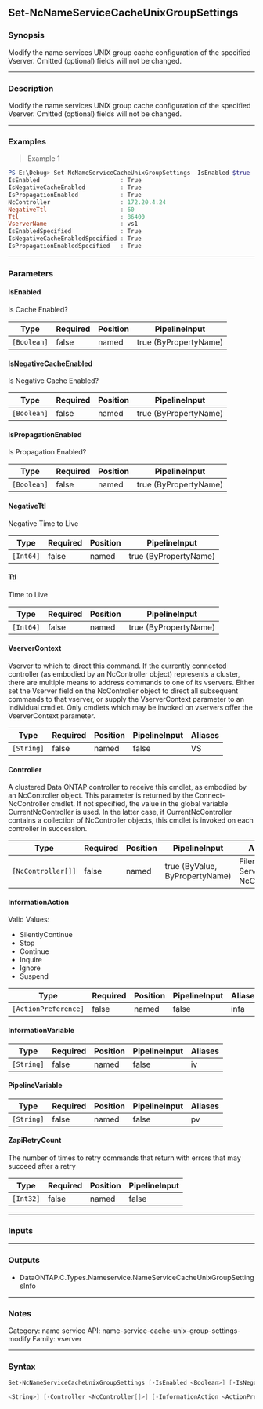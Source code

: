 Set-NcNameServiceCacheUnixGroupSettings
---------------------------------------

### Synopsis
Modify the name services UNIX group cache configuration of the specified Vserver. Omitted (optional) fields will not be changed.

---

### Description

Modify the name services UNIX group cache configuration of the specified Vserver. Omitted (optional) fields will not be changed.

---

### Examples
> Example 1

```PowerShell
PS E:\Debug> Set-NcNameServiceCacheUnixGroupSettings -IsEnabled $true
IsEnabled                       : True
IsNegativeCacheEnabled          : True
IsPropagationEnabled            : True
NcController                    : 172.20.4.24
NegativeTtl                     : 60
Ttl                             : 86400
VserverName                     : vs1
IsEnabledSpecified              : True
IsNegativeCacheEnabledSpecified : True
IsPropagationEnabledSpecified   : True

```

---

### Parameters
#### **IsEnabled**
Is Cache Enabled?

|Type       |Required|Position|PipelineInput        |
|-----------|--------|--------|---------------------|
|`[Boolean]`|false   |named   |true (ByPropertyName)|

#### **IsNegativeCacheEnabled**
Is Negative Cache Enabled?

|Type       |Required|Position|PipelineInput        |
|-----------|--------|--------|---------------------|
|`[Boolean]`|false   |named   |true (ByPropertyName)|

#### **IsPropagationEnabled**
Is Propagation Enabled?

|Type       |Required|Position|PipelineInput        |
|-----------|--------|--------|---------------------|
|`[Boolean]`|false   |named   |true (ByPropertyName)|

#### **NegativeTtl**
Negative Time to Live

|Type     |Required|Position|PipelineInput        |
|---------|--------|--------|---------------------|
|`[Int64]`|false   |named   |true (ByPropertyName)|

#### **Ttl**
Time to Live

|Type     |Required|Position|PipelineInput        |
|---------|--------|--------|---------------------|
|`[Int64]`|false   |named   |true (ByPropertyName)|

#### **VserverContext**
Vserver to which to direct this command.  If the currently connected controller (as embodied by an NcController object) represents a cluster, there are multiple means to address commands to one of its vservers.  Either set the Vserver field on the NcController object to direct all subsequent commands to that vserver, or supply the VserverContext parameter to an individual cmdlet.  Only cmdlets which may be invoked on vservers offer the VserverContext parameter.

|Type      |Required|Position|PipelineInput|Aliases|
|----------|--------|--------|-------------|-------|
|`[String]`|false   |named   |false        |VS     |

#### **Controller**
A clustered Data ONTAP controller to receive this cmdlet, as embodied by an NcController object. This parameter is returned by the Connect-NcController cmdlet.  If not specified, the value in the global variable CurrentNcController is used. In the latter case, if CurrentNcController contains a collection of NcController objects, this cmdlet is invoked on each controller in succession.

|Type              |Required|Position|PipelineInput                 |Aliases                          |
|------------------|--------|--------|------------------------------|---------------------------------|
|`[NcController[]]`|false   |named   |true (ByValue, ByPropertyName)|Filer<br/>Server<br/>NcController|

#### **InformationAction**

Valid Values:

* SilentlyContinue
* Stop
* Continue
* Inquire
* Ignore
* Suspend

|Type                |Required|Position|PipelineInput|Aliases|
|--------------------|--------|--------|-------------|-------|
|`[ActionPreference]`|false   |named   |false        |infa   |

#### **InformationVariable**

|Type      |Required|Position|PipelineInput|Aliases|
|----------|--------|--------|-------------|-------|
|`[String]`|false   |named   |false        |iv     |

#### **PipelineVariable**

|Type      |Required|Position|PipelineInput|Aliases|
|----------|--------|--------|-------------|-------|
|`[String]`|false   |named   |false        |pv     |

#### **ZapiRetryCount**
The number of times to retry commands that return with errors that may succeed after a retry

|Type     |Required|Position|PipelineInput|
|---------|--------|--------|-------------|
|`[Int32]`|false   |named   |false        |

---

### Inputs

---

### Outputs
* DataONTAP.C.Types.Nameservice.NameServiceCacheUnixGroupSettingsInfo

---

### Notes
Category: name service
API: name-service-cache-unix-group-settings-modify
Family: vserver

---

### Syntax
```PowerShell
Set-NcNameServiceCacheUnixGroupSettings [-IsEnabled <Boolean>] [-IsNegativeCacheEnabled <Boolean>] [-IsPropagationEnabled <Boolean>] [-NegativeTtl <Int64>] [-Ttl <Int64>] [-VserverContext 
```
```PowerShell
<String>] [-Controller <NcController[]>] [-InformationAction <ActionPreference>] [-InformationVariable <String>] [-PipelineVariable <String>] [-ZapiRetryCount <Int32>] [<CommonParameters>]
```
